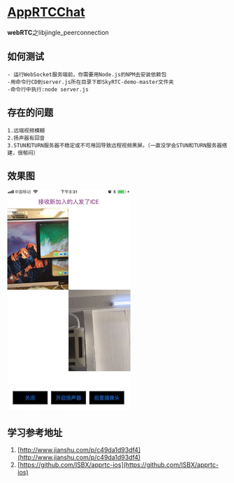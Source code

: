 # [AppRTCChat](https://github.com/zhuzhuxingtianxia/AppRTCChat)

**webRTC**之libjingle_peerconnection

## 如何测试
```
- 运行WebSocket服务端前，你需要用Node.js的NPM去安装依赖包
-用命令行CD到server.js所在目录下即SkyRTC-demo-master文件夹
-命令行中执行:node server.js
```

## 存在的问题
```
1.远端视频模糊
2.扬声器有回音
3.STUN和TURN服务器不稳定或不可用回导致远程视频黑屏。（一直没学会STUN和TURN服务器搭建，很郁闷）
```
## 效果图
![img](https://github.com/zhuzhuxingtianxia/AppRTCChat/blob/master/video.png)

## 学习参考地址
1. [http://www.jianshu.com/p/c49da1d93df4](http://www.jianshu.com/p/c49da1d93df4)
2. [https://github.com/ISBX/apprtc-ios](https://github.com/ISBX/apprtc-ios)
